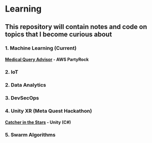 # Learning

## This repository will contain notes and code on topics that I become curious about

### 1. Machine Learning (Current)
#### [Medical Query Advisor](https://partyrock.aws/u/jaflavier/EXh4dPPgM/Medical-Queries-Advisor) - AWS PartyRock

### 2. IoT
### 2. Data Analytics
### 3. DevSecOps
### 4. Unity XR (Meta Quest Hackathon)
#### [Catcher in the Stars](https://github.com/jimmyd95/MetaHackathon2.0) - Unity (C#)
### 5. Swarm Algorithms
